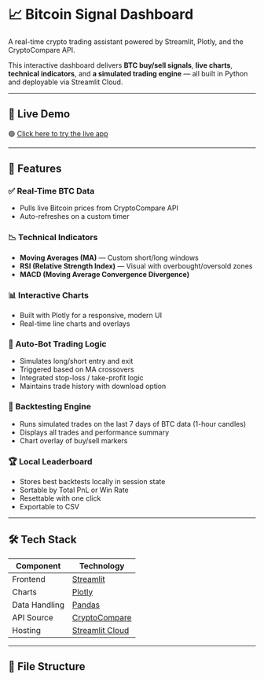 # 📈 Bitcoin Signal Dashboard

A real-time crypto trading assistant powered by Streamlit, Plotly, and the CryptoCompare API.

This interactive dashboard delivers **BTC buy/sell signals**, **live charts**, **technical indicators**, and **a simulated trading engine** — all built in Python and deployable via Streamlit Cloud.

---

## 🚀 Live Demo

🟢 [Click here to try the live app](https://share.streamlit.io/YOUR_APP_LINK)

---

## 🧠 Features

### ✅ Real-Time BTC Data
- Pulls live Bitcoin prices from CryptoCompare API
- Auto-refreshes on a custom timer

### 📉 Technical Indicators
- **Moving Averages (MA)** — Custom short/long windows
- **RSI (Relative Strength Index)** — Visual with overbought/oversold zones
- **MACD (Moving Average Convergence Divergence)**

### 📊 Interactive Charts
- Built with Plotly for a responsive, modern UI
- Real-time line charts and overlays

### 🤖 Auto-Bot Trading Logic
- Simulates long/short entry and exit
- Triggered based on MA crossovers
- Integrated stop-loss / take-profit logic
- Maintains trade history with download option

### 🔬 Backtesting Engine
- Runs simulated trades on the last 7 days of BTC data (1-hour candles)
- Displays all trades and performance summary
- Chart overlay of buy/sell markers

### 🏆 Local Leaderboard
- Stores best backtests locally in session state
- Sortable by Total PnL or Win Rate
- Resettable with one click
- Exportable to CSV

---

## 🛠️ Tech Stack

| Component       | Technology               |
|----------------|---------------------------|
| Frontend       | [Streamlit](https://streamlit.io) |
| Charts         | [Plotly](https://plotly.com/python/) |
| Data Handling  | [Pandas](https://pandas.pydata.org/) |
| API Source     | [CryptoCompare](https://min-api.cryptocompare.com/) |
| Hosting        | [Streamlit Cloud](https://streamlit.io/cloud) |

---

## 📁 File Structure

